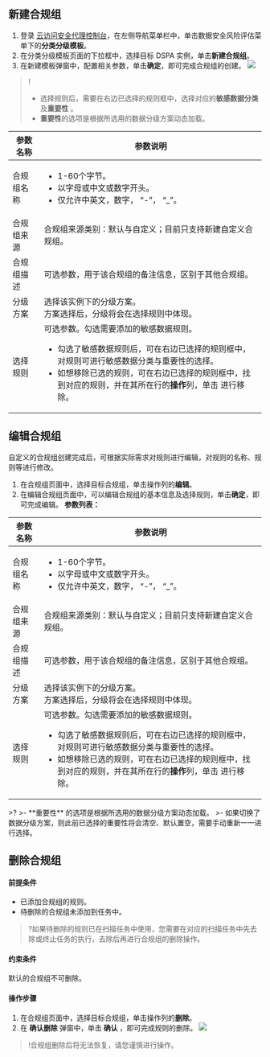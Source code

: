 
## 新建合规组

1. 登录 [云访问安全代理控制台](https://console.cloud.tencent.com/casb)，在左侧导航菜单栏中，单击数据安全风险评估菜单下的**分类分级模板**。
2. 在分类分级模板页面的下拉框中，选择目标 DSPA 实例，单击**新建合规组**。
3. 在新建模板弹窗中，配置相关参数，单击**确定**，即可完成合规组的创建。
![](https://qcloudimg.tencent-cloud.cn/raw/fa09f32ace97cd6c8b90f6044c3a28ca.png)
>!
>- 选择规则后，需要在右边已选择的规则框中，选择对应的**敏感数据分类**及**重要性** 。
>- **重要性**的选项是根据所选用的数据分级方案动态加载。
>
<table>
<thead>
<tr>
<th>参数名称</th>
<th>参数说明</th>
</tr>
</thead>
<tbody><tr>
<td>合规组名称</td>
<td><ul><li> 1-60个字节。 </li><li>以字母或中文或数字开头。 </li><li>仅允许中英文，数字， “-”， “_”。</li></td>
</tr>
<tr>
<td>合规组来源</td>
<td>合规组来源类别：默认与自定义；目前只支持新建自定义合规组。</td>
</tr>
<tr>
<td>合规组描述</td>
<td>可选参数，用于该合规组的备注信息，区别于其他合规组。</td>
</tr>
<tr>
<td>分级方案</td>
<td>选择该实例下的分级方案。<br>方案选择后，分级将会在选择规则中体现。</td>
</tr>
<tr>
<td>选择规则</td>
<td>可选参数。勾选需要添加的敏感数据规则。 <ul><li>勾选了敏感数据规则后，可在右边已选择的规则框中，对规则可进行敏感数据分类与重要性的选择。</li><li>如想移除已选的规则，可在右边已选择的规则框中，找到对应的规则，并在其所在行的<strong>操作</strong>列，单击 <img src="https://main.qcloudimg.com/raw/a6233dc6056e101aff7c5c92d9201052.png" alt="">进行移除。</li></td>
</tr>
</tbody></table>


## 编辑合规组
自定义的合规组创建完成后，可根据实际需求对规则进行编辑，对规则的名称、规则等进行修改。

1. 在合规组页面中，选择目标合规组，单击操作列的**编辑**。
2. 在编辑合规组页面中，可以编辑合规组的基本信息及选择规则，单击**确定**，即可完成编辑。
**参数列表：**
<table>
<thead>
<tr>
<th>参数名称</th>
<th>参数说明</th>
</tr>
</thead>
<tbody><tr>
<td>合规组名称</td>
<td><ul><li> 1-60个字节。 </li><li>以字母或中文或数字开头。 </li><li>仅允许中英文，数字， “-”， “_”。</li></td>
</tr>
<tr>
<td>合规组来源</td>
<td>合规组来源类别：默认与自定义；目前只支持新建自定义合规组。</td>
</tr>
<tr>
<td>合规组描述</td>
<td>可选参数，用于该合规组的备注信息，区别于其他合规组。</td>
</tr>
<tr>
<td>分级方案</td>
<td>选择该实例下的分级方案。<br>方案选择后，分级将会在选择规则中体现。</td>
</tr>
<tr>
<td>选择规则</td>
<td>可选参数。勾选需要添加的敏感数据规则。<ul> <li>勾选了敏感数据规则后，可在右边已选择的规则框中，对规则可进行敏感数据分类与重要性的选择。</li><li>如想移除已选的规则，可在右边已选择的规则框中，找到对应的规则，并在其所在行的<strong>操作</strong>列，单击 <img src="https://main.qcloudimg.com/raw/a6233dc6056e101aff7c5c92d9201052.png" alt="">进行移除。</li></td>
</tr>
</tbody></table>
>?
>- **重要性** 的选项是根据所选用的数据分级方案动态加载。
>- 如果切换了数据分级方案，则此前已选择的重要性将会清空、默认置空，需要手动重新一一进行选择。

## 删除合规组

#### 前提条件
- 已添加合规组的规则。
- 待删除的合规组未添加到任务中。

>?如果待删除的规则已在扫描任务中使用，您需要在对应的扫描任务中先去除或终止任务的执行，去除后再进行合规组的删除操作。

#### 约束条件
默认的合规组不可删除。

#### 操作步骤

1. 在合规组页面中，选择目标合规组，单击操作列的**删除**。
2. 在 **确认删除** 弹窗中，单击 **确认** ，即可完成规则的删除。
![](https://qcloudimg.tencent-cloud.cn/raw/9a11581e3a7db0a98c35f3b0b3064b3a.png)
>!合规组删除后将无法恢复，请您谨慎进行操作。
